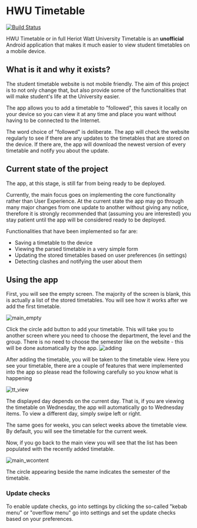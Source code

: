 # HWU Timetable
[![Build Status](https://travis-ci.com/AdamTMalek/HWUTimetable.svg?branch=master)](https://travis-ci.com/AdamTMalek/HWUTimetable)

HWU Timetable or in full Heriot Watt University Timetable is an **unofficial** Android application that makes it much 
easier to view student timetables on a mobile device.

## What is it and why it exists?
The student timetable website is not mobile friendly. The aim of this project is to not only change that, 
but also provide some of the functionalities that will make student's life at the University easier.

The app allows you to add a timetable to "followed", this saves it locally on your device so you can view it
at any time and place you want without having to be connected to the Internet. 

The word choice of "followed" is deliberate. The app will check the website regularly to see if there are any updates
to the timetables that are stored on the device. If there are, the app will download the newest version of every
timetable and notify you about the update.
## Current state of the project
The app, at this stage, is still far from being ready to be deployed.

Currently, the main focus goes on implementing the core functionality rather than User Experience. At the current state
the app may go through many major changes from one update to another without giving any notice, therefore it is strongly
recommended that (assuming you are interested) you stay patient until the app will be considered ready to be deployed.

Functionalities that have been implemented so far are:
- Saving a timetable to the device
- Viewing the parsed timetable in a very simple form
- Updating the stored timetables based on user preferences (in settings)
- Detecting clashes and notifying the user about them

## Using the app
First, you will see the empty screen. The majority of the screen is blank, this is actually a list of the stored 
timetables. You will see how it works after we add the first timetable.

![main_empty](https://user-images.githubusercontent.com/23484014/72175465-1fee0f80-33d4-11ea-9840-36d39d6de7a2.png)


Click the circle add button to add your timetable. This will take you to another screen where you need to choose
the department, the level and the group. There is no need to choose the semester like on the website - this will
be done automatically by the app.
![adding](https://user-images.githubusercontent.com/23484014/72175464-1fee0f80-33d4-11ea-855f-8f695356961c.png)


After adding the timetable, you will be taken to the timetable view. Here you see your timetable, there are a couple
of features that were implemented into the app so please read the following carefully so you know what is happening

![tt_view](https://user-images.githubusercontent.com/23484014/72175467-1fee0f80-33d4-11ea-9459-acf07a401a93.png)


The displayed day depends on the current day. That is, if you are viewing the timetable on Wednesday, the app will
automatically go to Wednesday items. To view a different day, simply swipe left or right.

The same goes for weeks, you can select weeks above the timetable view. By default, you will see the timetable
for the current week.

Now, if you go back to the main view you will see that the list has been populated with the recently added timetable.

![main_wcontent](https://user-images.githubusercontent.com/23484014/72175466-1fee0f80-33d4-11ea-84f8-e7a13f4d7516.png)

The circle appearing beside the name indicates the semester of the timetable.

### Update checks
To enable update checks, go into settings by clicking the so-called "kebab menu" or "overflow menu" go into settings 
and set the update checks based on your preferences.